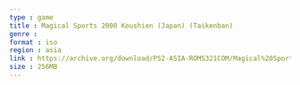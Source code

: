 ```yaml
---
type : game
title : Magical Sports 2000 Koushien (Japan) (Taikenban)
genre : 
format : iso
region : asia
link : https://archive.org/download/PS2-ASIA-ROMS321COM/Magical%20Sports%202000%20Koushien%20%28Japan%29%20%28Taikenban%29.7z
size : 256MB
---
```

